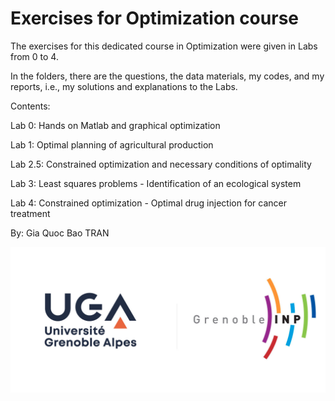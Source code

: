 # Exercises for Optimization course
The exercises for this dedicated course in Optimization were given in Labs from 0 to 4.

In the folders, there are the questions, the data materials, my codes, and my reports, i.e., my solutions and explanations to the Labs.

Contents:

Lab 0: Hands on Matlab and graphical optimization

Lab 1: Optimal planning of agricultural production

Lab 2.5: Constrained optimization and necessary conditions of optimality

Lab 3: Least squares problems - Identification of an ecological system

Lab 4: Constrained optimization - Optimal drug injection for cancer treatment

By: Gia Quoc Bao TRAN 

![UGA logo](https://github.com/TRAN-Gia-Quoc-Bao/Course-Optimization/blob/main/logoUGA.jpg)

